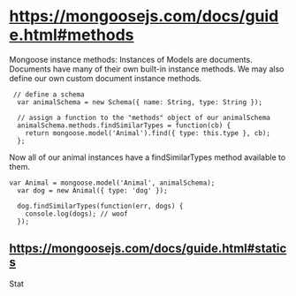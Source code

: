 # https://mongoosejs.com/docs/guide.html#methods

Mongoose instance methods:
Instances of Models are documents. Documents have many of their own built-in instance methods. We may also define our own custom document instance methods.
```
 // define a schema
  var animalSchema = new Schema({ name: String, type: String });

  // assign a function to the "methods" object of our animalSchema
  animalSchema.methods.findSimilarTypes = function(cb) {
    return mongoose.model('Animal').find({ type: this.type }, cb);
  };
  ```
  Now all of our animal instances have a findSimilarTypes method available to them.

```
var Animal = mongoose.model('Animal', animalSchema);
  var dog = new Animal({ type: 'dog' });

  dog.findSimilarTypes(function(err, dogs) {
    console.log(dogs); // woof
  });
  ```




## https://mongoosejs.com/docs/guide.html#statics

Stat
